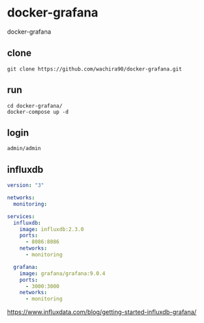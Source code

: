 # docker-grafana
docker-grafana

## clone

```
git clone https://github.com/wachira90/docker-grafana.git
```

## run

```
cd docker-grafana/
docker-compose up -d
```

## login

```
admin/admin
```

## influxdb

```yml
version: "3"

networks:
  monitoring:

services:
  influxdb:
    image: influxdb:2.3.0
    ports:
      - 8086:8086
    networks:
      - monitoring

  grafana:
    image: grafana/grafana:9.0.4
    ports:
      - 3000:3000
    networks:
      - monitoring
```

https://www.influxdata.com/blog/getting-started-influxdb-grafana/

